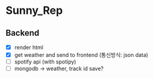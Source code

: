 # Sunny_Rep

## Backend

- [x] render html
- [x] get weather and send to frontend (통신방식: json data)
- [ ] spotify api (with spotipy)
- [ ] mongodb -> weather, track id save?
